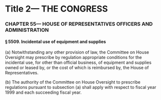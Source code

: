 
# Title 2— THE CONGRESS
### CHAPTER 55— HOUSE OF REPRESENTATIVES OFFICERS AND ADMINISTRATION
#### § 5509. Incidental use of equipment and supplies

(a) Notwithstanding any other provision of law, the Committee on House Oversight may prescribe by regulation appropriate conditions for the incidental use, for other than official business, of equipment and supplies owned or leased by, or the cost of which is reimbursed by, the House of Representatives.

(b) The authority of the Committee on House Oversight to prescribe regulations pursuant to subsection (a) shall apply with respect to fiscal year 1999 and each succeeding fiscal year.
